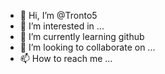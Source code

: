 - 👋 Hi, I’m @Tronto5
- 👀 I’m interested in ...
- 🌱 I’m currently learning github
- 💞️ I’m looking to collaborate on ...
- 📫 How to reach me ...

<!---
Tronto5/Tronto5 is a ✨ special ✨ repository because its `README.md` (this file) appears on your GitHub profile.
You can click the Preview link to take a look at your changes.
--->
